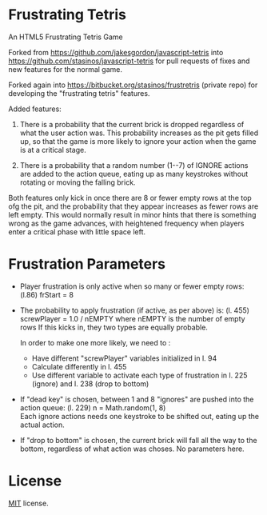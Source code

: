 Frustrating Tetris
==================

An HTML5 Frustrating Tetris Game

Forked from https://github.com/jakesgordon/javascript-tetris
into https://github.com/stasinos/javascript-tetris
for pull requests of fixes and new features for the normal game.

Forked again into https://bitbucket.org/stasinos/frustretris
(private repo) for developing the "frustrating tetris" features.


Added features:

1. There is a probability that the current brick is dropped regardless
of what the user action was. This probability increases as the pit
gets filled up, so that the game is more likely to ignore your action
when the game is at a critical stage.

2. There is a probability that a random number (1--7) of IGNORE
actions are added to the action queue, eating up as many keystrokes
without rotating or moving the falling brick.

Both features only kick in once there are 8 or fewer empty rows at the
top ofg the pit, and the probability that they appear increases as
fewer rows are left empty. This would normally result in minor hints
that there is something wrong as the game advances, with heightened
frequency when players enter a critical phase with little space left.


Frustration Parameters
======================

 - Player frustration is only active when so many or fewer empty rows:
   (l.86) frStart = 8  

 - The probability to apply frustration (if active, as per above) is:
   (l. 455) screwPlayer = 1.0 / nEMPTY
   where nEMPTY is the number of empty rows
   If this kicks in, they two types are equally probable.

   In order to make one more likely, we need to :
   * Have different "screwPlayer" variables initialized in l. 94
   * Calculate differently in l. 455
   * Use different variable to activate each type of frustration
     in l. 225 (ignore) and l. 238 (drop to bottom)

 - If "dead key" is chosen, between 1 and 8 "ignores" are pushed into
   the action queue:
   (l. 229) n = Math.random(1, 8)    
   Each ignore actions needs one keystroke to be
   shifted out, eating up the actual action.

 - If "drop to bottom" is chosen, the current brick will fall all the way
   to the bottom, regardless of what action was choses. No parameters here.
   

License
=======

[MIT](http://en.wikipedia.org/wiki/MIT_License) license.

